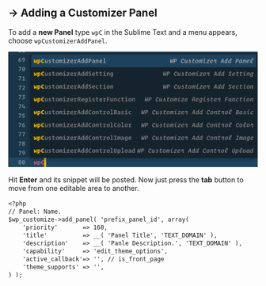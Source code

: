 ## → Adding a Customizer Panel

To add a **new Panel** type `wpC` in the Sublime Text and a menu appears, choose `wpCustomizerAddPanel`.

![](/media/4.png)

Hit **Enter** and its snippet will be posted. Now just press the **tab** button to move from one editable area to another.

```
<?php
// Panel: Name.
$wp_customize->add_panel( 'prefix_panel_id', array(
    'priority'       => 160,
    'title'          => __( 'Panel Title', 'TEXT_DOMAIN' ),
    'description'    => __( 'Panle Description.', 'TEXT_DOMAIN' ),
    'capability'     => 'edit_theme_options',
    'active_callback'=> '', // is_front_page
    'theme_supports' => '',
) );
```


